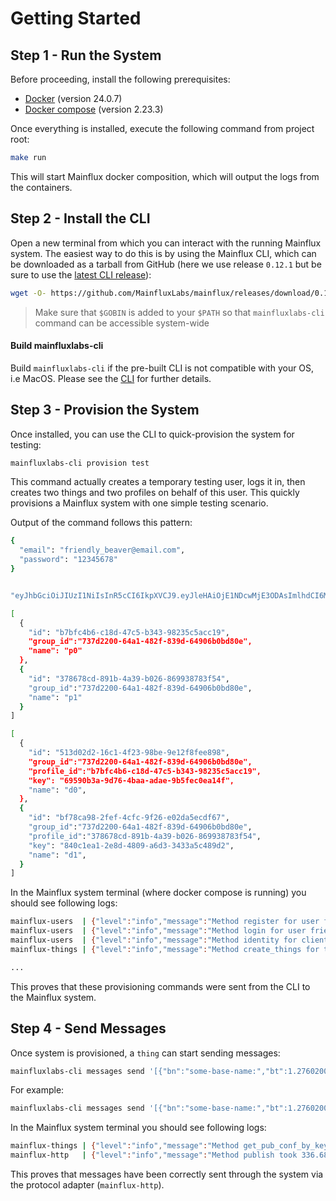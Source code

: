 # Getting Started

## Step 1 - Run the System
Before proceeding, install the following prerequisites:

- [Docker](https://docs.docker.com/install/) (version 24.0.7)
- [Docker compose](https://docs.docker.com/compose/install/) (version 2.23.3)

Once everything is installed, execute the following command from project root:

```bash
make run
```

This will start Mainflux docker composition, which will output the logs from the containers.

## Step 2 - Install the CLI
Open a new terminal from which you can interact with the running Mainflux system. The easiest way to do this is by using the Mainflux CLI,
which can be downloaded as a tarball from GitHub (here we use release `0.12.1` but be sure to use the [latest CLI release](https://github.com/MainfluxLabs/mainflux/releases)):

```bash
wget -O- https://github.com/MainfluxLabs/mainflux/releases/download/0.12.1/mainflux-cli_0.12.1_linux-amd64.tar.gz | tar xvz -C $GOBIN
```

> Make sure that `$GOBIN` is added to your `$PATH` so that `mainfluxlabs-cli` command can be accessible system-wide

#### Build mainfluxlabs-cli
Build `mainfluxlabs-cli` if the pre-built CLI is not compatible with your OS, i.e MacOS. Please see the [CLI](cli.md) for further details.

## Step 3 - Provision the System
Once installed, you can use the CLI to quick-provision the system for testing:
```bash
mainfluxlabs-cli provision test
```

This command actually creates a temporary testing user, logs it in, then creates two things and two profiles on behalf of this user.
This quickly provisions a Mainflux system with one simple testing scenario.

Output of the command follows this pattern:

```bash
{
  "email": "friendly_beaver@email.com",
  "password": "12345678"
}


"eyJhbGciOiJIUzI1NiIsInR5cCI6IkpXVCJ9.eyJleHAiOjE1NDcwMjE3ODAsImlhdCI6MTU0Njk4NTc4MCwiaXNzIjoibWFpbmZsdXgiLCJzdWIiOiJmcmllbmRseV9iZWF2ZXJAZW1haWwuY29tIn0.Tyk31Ae680KqMrDqP895PRZg_GUytLE0IMIR_o3oO7o"

[
  {
    "id": "b7bfc4b6-c18d-47c5-b343-98235c5acc19",
    "group_id":"737d2200-64a1-482f-839d-64906b0bd80e",
    "name": "p0"
  },
  {
    "id": "378678cd-891b-4a39-b026-869938783f54",
    "group_id":"737d2200-64a1-482f-839d-64906b0bd80e",
    "name": "p1"
  }
]

[
  {
    "id": "513d02d2-16c1-4f23-98be-9e12f8fee898",
    "group_id":"737d2200-64a1-482f-839d-64906b0bd80e",
    "profile_id":"b7bfc4b6-c18d-47c5-b343-98235c5acc19",
    "key": "69590b3a-9d76-4baa-adae-9b5fec0ea14f",
    "name": "d0",
  },
  {
    "id": "bf78ca98-2fef-4cfc-9f26-e02da5ecdf67",
    "group_id":"737d2200-64a1-482f-839d-64906b0bd80e",
    "profile_id":"378678cd-891b-4a39-b026-869938783f54",
    "key": "840c1ea1-2e8d-4809-a6d3-3433a5c489d2",
    "name": "d1",
  }
]
```

In the Mainflux system terminal (where docker compose is running) you should see following logs:
```bash
mainflux-users  | {"level":"info","message":"Method register for user friendly_beaver@email.com took 97.573974ms to complete without errors.","ts":"2019-01-08T22:16:20.745989495Z"}
mainflux-users  | {"level":"info","message":"Method login for user friendly_beaver@email.com took 69.308406ms to complete without errors.","ts":"2019-01-08T22:16:20.820610461Z"}
mainflux-users  | {"level":"info","message":"Method identity for client friendly_beaver@email.com took 50.903µs to complete without errors.","ts":"2019-01-08T22:16:20.822208948Z"}
mainflux-things | {"level":"info","message":"Method create_things for things [{513d02d2-16c1-4f23-98be-9e12f8fee898 737d2200-64a1-482f-839d-64906b0bd80e b7bfc4b6-c18d-47c5-b343-98235c5acc19 d0 69590b3a-9d76-4baa-adae-9b5fec0ea14f map[]},{bf78ca98-2fef-4cfc-9f26-e02da5ecdf67 737d2200-64a1-482f-839d-64906b0bd80e 378678cd-891b-4a39-b026-869938783f54 d1 840c1ea1-2e8d-4809-a6d3-3433a5c489d2 map[]}] took 4.865299ms to complete without errors.","ts":"2019-01-08T22:16:20.826786175Z"}

...
```

This proves that these provisioning commands were sent from the CLI to the Mainflux system.

## Step 4 - Send Messages
Once system is provisioned, a `thing` can start sending messages:

```bash
mainfluxlabs-cli messages send '[{"bn":"some-base-name:","bt":1.276020076001e+09, "bu":"A","bver":5, "n":"voltage","u":"V","v":120.1}, {"n":"current","t":-5,"v":1.2}, {"n":"current","t":-4,"v":1.3}]' <thing_key>
```

For example:
```bash
mainfluxlabs-cli messages send '[{"bn":"some-base-name:","bt":1.276020076001e+09, "bu":"A","bver":5, "n":"voltage","u":"V","v":120.1}, {"n":"current","t":-5,"v":1.2}, {"n":"current","t":-4,"v":1.3}]' 69590b3a-9d76-4baa-adae-9b5fec0ea14f
```

In the Mainflux system terminal you should see following logs:

```bash
mainflux-things | {"level":"info","message":"Method get_pub_conf_by_key for thing 513d02d2-16c1-4f23-98be-9e12f8fee898 took 1.410194ms to complete without errors.","ts":"2019-01-08T22:19:30.148097648Z"}
mainflux-http   | {"level":"info","message":"Method publish took 336.685µs to complete without errors.","ts":"2019-01-08T22:19:30.148689601Z"}
```

This proves that messages have been correctly sent through the system via the protocol adapter (`mainflux-http`).

